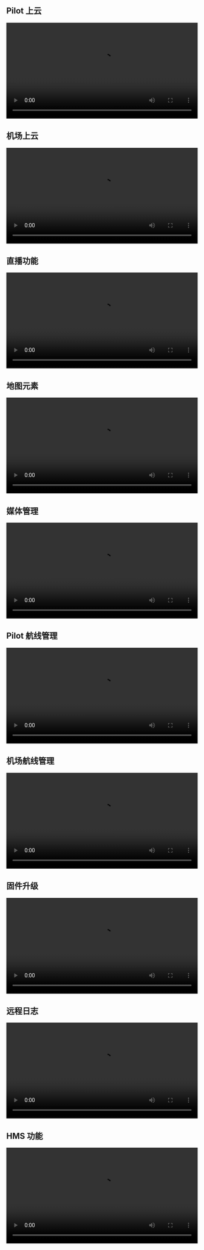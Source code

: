 ## Pilot 上云

<video controls width ="100%">

<source src="https://terra-1-g.djicdn.com/71a7d383e71a4fb8887a310eb746b47f/cloudapi/demo/pilot.mp4" type = "video/mp4">

</video>

## 机场上云

<video controls width ="100%">

<source src="https://terra-1-g.djicdn.com/71a7d383e71a4fb8887a310eb746b47f/cloudapi/V1.3/deploy-cn.mp4" type = "video/mp4">

</video>

      
## 直播功能

<video controls width ="100%">

<source src="https://terra-1-g.djicdn.com/71a7d383e71a4fb8887a310eb746b47f/cloudapi/demo/livestream.mp4" type = "video/mp4">

</video>


## 地图元素

<video controls width ="100%">

<source src="https://terra-1-g.djicdn.com/71a7d383e71a4fb8887a310eb746b47f/cloudapi/demo/map.mp4" type = "video/mp4">

</video>


## 媒体管理

<video controls width ="100%">

<source src="https://terra-1-g.djicdn.com/71a7d383e71a4fb8887a310eb746b47f/cloudapi/demo/media.mp4" type = "video/mp4">

</video>


## Pilot 航线管理

<video controls width ="100%">

<source src="https://terra-1-g.djicdn.com/71a7d383e71a4fb8887a310eb746b47f/cloudapi/demo/waypoint.mp4" type = "video/mp4">

</video>


## 机场航线管理

<video controls width ="100%">

<source src="https://terra-1-g.djicdn.com/71a7d383e71a4fb8887a310eb746b47f/cloudapi/V1.3/%E8%88%AA%E7%BA%BF%E4%BB%BB%E5%8A%A1-cn.mp4" type = "video/mp4">

</video>

## 固件升级

<video controls width ="100%">

<source src="https://terra-1-g.djicdn.com/71a7d383e71a4fb8887a310eb746b47f/cloudapi/V1.3/%E5%9B%BA%E4%BB%B6%E5%8D%87%E7%BA%A7-cn.mp4" type = "video/mp4">

</video>

## 远程日志

<video controls width ="100%">

<source src="https://terra-1-g.djicdn.com/71a7d383e71a4fb8887a310eb746b47f/cloudapi/V1.3/%E8%BF%9C%E7%A8%8B%E6%97%A5%E5%BF%97-cn.mp4" type = "video/mp4">

</video>

## HMS 功能

<video controls width ="100%">

<source src="https://terra-1-g.djicdn.com/71a7d383e71a4fb8887a310eb746b47f/cloudapi/V1.3/hms-cn.mp4" type = "video/mp4">

</video>